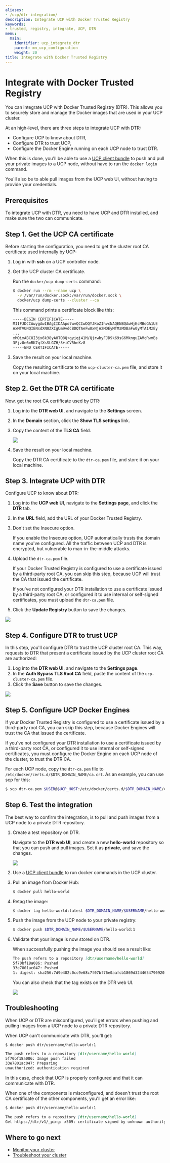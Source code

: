 ```yaml
---
aliases:
- /ucp/dtr-integration/
description: Integrate UCP with Docker Trusted Registry
keywords:
- trusted, registry, integrate, UCP, DTR
menu:
  main:
    identifier: ucp_integrate_dtr
    parent: mn_ucp_configuration
    weight: 20
title: Integrate with Docker Trusted Registry
---
```


# Integrate with Docker Trusted Registry

You can integrate UCP with Docker Trusted Registry (DTR). This allows you to
securely store and manage the Docker images that are used in your UCP cluster.

At an high-level, there are three steps to integrate UCP with DTR:

* Configure UCP to know about DTR,
* Configure DTR to trust UCP,
* Configure the Docker Engine running on each UCP node to trust DTR.

When this is done, you'll be able to use a [UCP client bundle](../access-ucp/cli-based-access.md)
to push and pull your private images to a UCP node, without have to run the
`docker login` command.

You'll also be to able pull images from the UCP web UI, without having to
provide your credentials.

## Prerequisites

To integrate UCP with DTR, you need to have UCP and DTR installed, and make sure
the two can communicate.

## Step 1. Get the UCP CA certificate

Before starting the configuration, you need to get the cluster root CA
certificate used internally by UCP:

1. Log in with **ssh** on a UCP controller node.
2. Get the UCP cluster CA certificate.

    Run the `docker/ucp dump-certs` command:

    ```bash
    $ docker run --rm --name ucp \
      -v /var/run/docker.sock:/var/run/docker.sock \
      docker/ucp dump-certs --cluster --ca
    ```

    This command prints a certificate block like this:

    ```markdown
    -----BEGIN CERTIFICATE-----
    MIIFJDCCAwygAwIBAgIIDAApo7wvQCIwDQYJKoZIhvcNAQENBQAwHjEcMBoGA1UE
    AxMTVUNQIENsdXN0ZXIgUm9vdCBDQTAeFw0xNjA2MDEyMTMzMDBaFw0yMTA1MzEy
    ...
    xMOixABCUI3jx6k38yAHTO8Q+gyiqj41M/QjrwbyFJD9k69sG6MknguZAMcRwmBs
    3Fjz0e6mRK7qfXsSLGZH/3+iCV5heXz8
    -----END CERTIFICATE-----
    ```

3. Save the result on your local machine.

    Copy the resulting certificate to the `ucp-cluster-ca.pem` file,
    and store it on your local machine.

## Step 2. Get the DTR CA certificate

Now, get the root CA certificate used by DTR:

1. Log into the **DTR web UI**, and navigate to the **Settings** screen.
2. In the **Domain** section, click the **Show TLS settings** link.
3. Copy the content of the **TLS CA** field.

    ![](../images/dtr-integration-1.png)

4. Save the result on your local machine.

    Copy the DTR CA certificate to the `dtr-ca.pem` file, and store
    it on your local machine.


## Step 3. Integrate UCP with DTR

Configure UCP to know about DTR:

1. Log into the **UCP web UI**, navigate to the **Settings page**, and click
the **DTR** tab.
2. In the **URL** field, add the URL of your Docker Trusted Registry.
3. Don't set the Insecure option.

    If you enable the Insecure option, UCP automatically trusts the domain name
    you've configured. All the traffic between UCP and DTR is encrypted, but
    vulnerable to man-in-the-middle attacks.

4. Upload the `dtr-ca.pem` file.

    If your Docker Trusted Registry is configured to use a certificate issued
    by a third-party root CA, you can skip this step, because UCP will trust
    the CA that issued the certificate.

    If you've not configured your DTR installation to use a certificate issued
    by a third-party root CA, or configured it to use internal or self-signed
    certificates, you must upload the `dtr-ca.pem` file.

5. Click the **Update Registry** button to save the changes.

![](../images/dtr-integration-2.png)


## Step 4. Configure DTR to trust UCP

In this step, you'll configure DTR to trust the UCP cluster root CA. This way,
requests to DTR that present a certificate issued by the UCP cluster root CA
are authorized:

1. Log into the **DTR web UI**, and navigate to the **Settings page**.
2. In the **Auth Bypass TLS Root CA** field, paste the content of the
`ucp-cluster-ca.pem` file.
3. Click the **Save** button to save the changes.

![](../images/dtr-integration-3.png)


## Step 5. Configure UCP Docker Engines

If your Docker Trusted Registry is configured to use a certificate issued by
a third-party root CA, you can skip this step, because Docker Engines will
trust the CA that issued the certificate.

If you've not configured your DTR installation to use a certificate issued
by a third-party root CA, or configured it to use internal or self-signed
certificates, you must configure the Docker Engine on each UCP node of the
cluster, to trust the DTR CA.

For each UCP node, copy the `dtr-ca.pem` file to
`/etc/docker/certs.d/$DTR_DOMAIN_NAME/ca.crt`. As an example, you can use scp
for this:

```bash
$ scp dtr-ca.pem $USER@$UCP_HOST:/etc/docker/certs.d/$DTR_DOMAIN_NAME/ca.crt
```

## Step 6. Test the integration

The best way to confirm the integration, is to pull and push images from a UCP
node to a private DTR repository.

1. Create a test repository on DTR.

    Navigate to the **DTR web UI**, and create a new **hello-world** repository
    so that you can push and pull images. Set it as **private**, and save
    the changes.

    ![](../images/dtr-integration-4.png)

2. Use a [UCP client bundle](../access-ucp/cli-based-access.md) to run docker
commands in the UCP cluster.

3. Pull an image from Docker Hub:

    ```bash
    $ docker pull hello-world
    ```

4. Retag the image:

    ```bash
    $ docker tag hello-world:latest $DTR_DOMAIN_NAME/$USERNAME/hello-world:1
    ```

5. Push the image from the UCP node to your private registry:

    ```bash
    $ docker push $DTR_DOMAIN_NAME/$USERNAME/hello-world:1
    ```

6. Validate that your image is now stored on DTR.

    When successfully pushing the image you should see a result like:

    ```markdown
    The push refers to a repository [dtr/username/hello-world]
    5f70bf18a086: Pushed
    33e7801ac047: Pushed
    1: digest: sha256:7d9e482c0cc9e68c7f07bf76e0aafcb1869d32446547909200db990e7bc5461a size: 1930
    ```

    You can also check that the tag exists on the DTR web UI.

    ![](../images/dtr-integration-5.png)

## Troubleshooting

When UCP or DTR are misconfigured, you'll get errors when pushing and pulling
images from a UCP node to a private DTR repository.

When UCP can't communicate with DTR, you'll get:

```markdown
$ docker push dtr/username/hello-world:1

The push refers to a repository [dtr/username/hello-world]
5f70bf18a086: Image push failed
33e7801ac047: Preparing
unauthorized: authentication required
```

In this case, check that UCP is properly configured and that it can communicate
with DTR.

When one of the components is misconfigured, and doesn't trust the root CA
certificate of the other components, you'll get an error like:

```markdown
$ docker push dtr/username/hello-world:1

The push refers to a repository [dtr/username/hello-world]
Get https://dtr/v1/_ping: x509: certificate signed by unknown authority
```

## Where to go next

* [Monitor your cluster](../monitor/monitor-ucp.md)
* [Troubleshoot your cluster](../monitor/troubleshoot-ucp.md)
